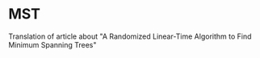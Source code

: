# MST
Translation of article about "A Randomized Linear-Time Algorithm to Find Minimum Spanning Trees"
